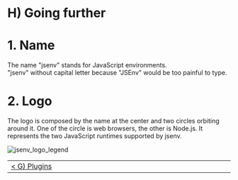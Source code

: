 # H) Going further

# 1. Name

The name "jsenv" stands for JavaScript environments.<br />
"jsenv" without capital letter because "JSEnv" would be too painful to type.

# 2. Logo

The logo is composed by the name at the center and two circles orbiting around it.
One of the circle is web browsers, the other is Node.js.
It represents the two JavaScript runtimes supported by jsenv.

![jsenv_logo_legend](https://github.com/jsenv/core/assets/443639/8317a70f-cd53-42c2-ba18-96c53669c2b4)

<!-- PLACEHOLDER_START:PREV_NEXT_NAV -->

<table>
 <tr>
  <td width="2000px" align="left" nowrap>
   <a href="../g_plugins/g_plugins.md">&lt; G) Plugins</a>
  </td>
  <td width="2000px" align="right" nowrap>
   <a href="../i_test_in_node/i_test_in_node.md">&gt; I) Test in Node.js</a>
  </td>
 </tr>
<table>

<!-- PLACEHOLDER_END -->
